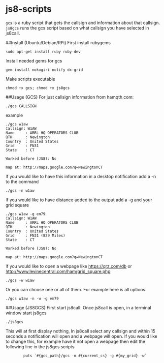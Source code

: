 # js8-scripts
`gcs` is a ruby script that gets the callsign and information about that callsign.
`js8gcs` runs the gcs script based on what callsign you have selected in js8call.

##Install (Ubuntu/Debian/RPi)
First install rubygems
```
sudo apt-get install ruby ruby-dev
```

Install needed gems for gcs
```
gem install nokogiri notify dx-grid
```

Make scripts executable
```
chmod +x gcs; chmod +x js8gcs
```

##Usage (GCS)
For just callsign information from hamqth.com:
```
./gcs CALLSIGN
```
example
```
./gcs w1aw
Callsign: W1AW
Name     : ARRL HQ OPERATORS CLUB
QTH      : Newington
Country  : United States
Grid     : FN31
State    : CT

Worked before (JS8): No

map at: http://maps.google.com?q=NewingtonCT
```

If you would like to have this information in a desktop notification add a -n to the command
```
./gcs -n w1aw
```

If you would like to have distance added to the output add a -g and your grid square
```
./gcs w1aw -g em79
Callsign: W1AW
Name     : ARRL HQ OPERATORS CLUB
QTH      : Newington
Country  : United States
Grid     : FN31 (829 Miles)
State    : CT

Worked before (JS8): No

map at: http://maps.google.com?q=NewingtonCT
```

If you would like to open a webpage like https://qrz.com/db or http://www.levinecentral.com/ham/grid_square.php
```
./gcs -w w1aw
```

Or you can choose one or all of them.  For example here is all options
```
./gcs w1aw -n -w -g em79
```

##Usage (JS8GCS)
First start js8call.  Once js8call is open, in a terminal window start js8gcs
```
./js8gcs
```

This will at first display nothing, In js8call select any callsign and within 15 seconds a notification will open and a webpage will open.  If you would like to change this, for example have it not open a webpage then edit the following line in the js8gcs scripts

```
        puts `#{gcs_path}/gcs -n #{current_cs} -g #{my_grid} -w`
```
